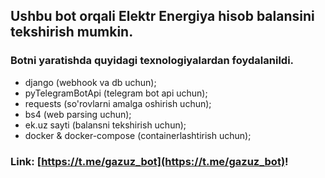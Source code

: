 ## Ushbu bot orqali Elektr Energiya hisob balansini tekshirish mumkin.
### Botni yaratishda quyidagi texnologiyalardan foydalanildi.

- django (webhook va db uchun);
- pyTelegramBotApi (telegram bot api uchun);
- requests (so'rovlarni amalga oshirish uchun);
- bs4 (web parsing uchun);
- ek.uz sayti (balansni tekshirish uchun);
- docker & docker-compose (containerlashtirish uchun);


### Link: [https://t.me/gazuz_bot](https://t.me/gazuz_bot)!
